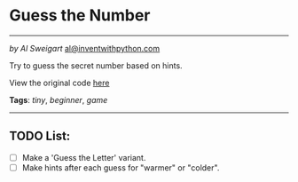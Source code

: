 # Guess the Number
___
_by Al Sweigart_ [al@inventwithpython.com](mailto:al@inventwithpython.com)

Try to guess the secret number based on hints.

View the original code [here](https://nostarch.com/big-book-little-python-projects)

**Tags**: _tiny_, _beginner_, _game_

___

## TODO List:

* [ ] Make a 'Guess the Letter' variant.
* [ ] Make hints after each guess for "warmer" or "colder".